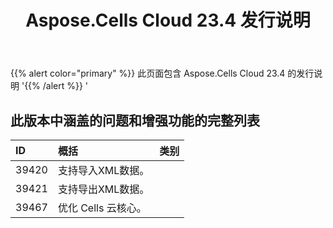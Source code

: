 ﻿---
title: Aspose.Cells Cloud 23.4 发行说明
second_title: Aspose.Cells Cloud Documen
type: docs
url: /zh/aspose-cells-cloud-23-4-release-notes/
description: Aspose.Cells Cloud 支持Excel 创建、转换、合并、拆分、保护、内部对象操作等
weight: 18
---
{{% alert color="primary" %}} 
此页面包含 Aspose.Cells Cloud 23.4 的发行说明
'{{% /alert %}} '
## **此版本中涵盖的问题和增强功能的完整列表**

|**ID**|**概括**|**类别**|
|:- |:- |:- |
|39420 |支持导入XML数据。|
|39421 |支持导出XML数据。|
|39467 |优化 Cells 云核心。|
